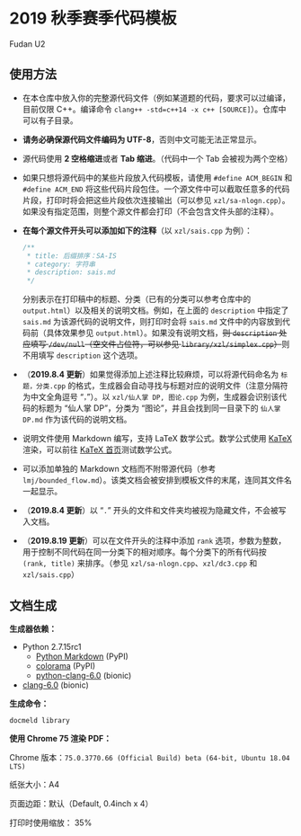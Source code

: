 # 2019 秋季赛季代码模板

Fudan U2

## 使用方法

* 在本仓库中放入你的完整源代码文件（例如某道题的代码，要求可以过编译，目前仅限 C++。编译命令 `clang++ -std=c++14 -x c++ [SOURCE]`）。仓库中可以有子目录。

* **请务必确保源代码文件编码为 UTF-8**，否则中文可能无法正常显示。

* 源代码使用 **2 空格缩进**或者 **Tab 缩进**。（代码中一个 Tab 会被视为两个空格）

* 如果只想将源代码中的某些片段放入代码模板，请使用 `#define ACM_BEGIN` 和 `#define ACM_END` 将这些代码片段包住。一个源文件中可以截取任意多的代码片段，打印时将会把这些片段依次连接输出（可以参见 `xzl/sa-nlogn.cpp`）。如果没有指定范围，则整个源文件都会打印（不会包含文件头部的注释）。

* **在每个源文件开头可以添加如下的注释**（以 `xzl/sais.cpp` 为例）：

    ```c++
    /**
     * title: 后缀排序：SA-IS
     * category: 字符串
     * description: sais.md
     */
    ```

    分别表示在打印稿中的标题、分类（已有的分类可以参考仓库中的 `output.html`）以及相关的说明文档。例如，在上面的 `description` 中指定了 `sais.md` 为该源代码的说明文件，则打印时会将 `sais.md` 文件中的内容放到代码前（具体效果参见 `output.html`）。如果没有说明文档，<del>则 `description` 处应填写 `/dev/null`（空文件占位符，可以参见 `library/xzl/simplex.cpp`）</del>则不用填写 `description` 这个选项。

* （**2019.8.4 更新**）如果觉得添加上述注释比较麻烦，可以将源代码命名为 `标题，分类.cpp` 的格式，生成器会自动寻找与标题对应的说明文件（注意分隔符为中文全角逗号 “`，`”）。以 `xzl/仙人掌 DP, 图论.cpp` 为例，生成器会识别该代码的标题为 “仙人掌 DP”，分类为 “图论”，并且会找到同一目录下的 `仙人掌 DP.md` 作为该代码的说明文档。

* 说明文件使用 Markdown 编写，支持 LaTeX 数学公式。数学公式使用 [KaTeX](https://katex.org) 渲染，可以前往 [KaTeX 首页](https://katex.org)测试数学公式。

* 可以添加单独的 Markdown 文档而不附带源代码（参考 `lmj/bounded_flow.md`）。该类文档会被安排到模板文件的末尾，连同其文件名一起显示。

* （**2019.8.4 更新**）以 “`.`” 开头的文件和文件夹均被视为隐藏文件，不会被写入文档。

* （**2019.8.19 更新**）可以在文件开头的注释中添加 `rank` 选项，参数为整数，用于控制不同代码在同一分类下的相对顺序。每个分类下的所有代码按 `(rank, title)` 来排序。（参见 `xzl/sa-nlogn.cpp`、`xzl/dc3.cpp` 和 `xzl/sais.cpp`）

## 文档生成

**生成器依赖：**

* Python 2.7.15rc1
    * [Python Markdown](https://pypi.org/project/Markdown/) (PyPI)
    * [colorama](https://pypi.org/project/colorama/) (PyPI)
    * [python-clang-6.0](https://packages.ubuntu.com/bionic/python-clang-6.0) (bionic)
* [clang-6.0](https://packages.ubuntu.com/bionic/clang-6.0) (bionic)

**生成命令：**

```
docmeld library
```

**使用 Chrome 75 渲染 PDF：**

Chrome 版本：`75.0.3770.66 (Official Build) beta (64-bit, Ubuntu 18.04 LTS)`

纸张大小：A4

页面边距：默认（Default, 0.4inch x 4）

打印时使用缩放： 35%
